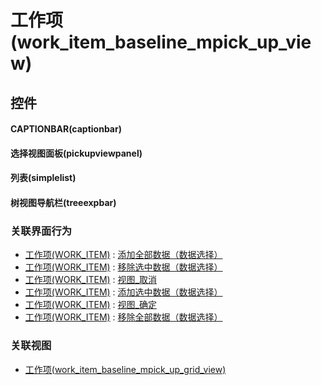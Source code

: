 # 工作项(work_item_baseline_mpick_up_view)  <!-- {docsify-ignore-all} -->



## 控件
#### CAPTIONBAR(captionbar)
#### 选择视图面板(pickupviewpanel)
#### 列表(simplelist)
#### 树视图导航栏(treeexpbar)


### 关联界面行为
  * [工作项(WORK_ITEM)](module/ProjMgmt/work_item) : [添加全部数据（数据选择）](module/ProjMgmt/work_item#界面行为)
  * [工作项(WORK_ITEM)](module/ProjMgmt/work_item) : [移除选中数据（数据选择）](module/ProjMgmt/work_item#界面行为)
  * [工作项(WORK_ITEM)](module/ProjMgmt/work_item) : [视图_取消](module/ProjMgmt/work_item#界面行为)
  * [工作项(WORK_ITEM)](module/ProjMgmt/work_item) : [添加选中数据（数据选择）](module/ProjMgmt/work_item#界面行为)
  * [工作项(WORK_ITEM)](module/ProjMgmt/work_item) : [视图_确定](module/ProjMgmt/work_item#界面行为)
  * [工作项(WORK_ITEM)](module/ProjMgmt/work_item) : [移除全部数据（数据选择）](module/ProjMgmt/work_item#界面行为)

### 关联视图
  * [工作项(work_item_baseline_mpick_up_grid_view)](app/view/work_item_baseline_mpick_up_grid_view)

<script>
 const { createApp } = Vue
  createApp({
    data() {
      return {

      }
    }
  }).use(ElementPlus).mount('#app')
</script>